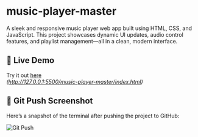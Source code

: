 # music-player-master
A sleek and responsive music player web app built using HTML, CSS, and JavaScript. This project showcases dynamic UI updates, audio control features, and playlist management—all in a clean, modern interface.

## 🚀 Live Demo
Try it out [here](#)  
*(http://127.0.0.1:5500/music-player-master/index.html)*



## 📸 Git Push Screenshot

Here’s a snapshot of the terminal after pushing the project to GitHub:

![Git Push](readme-images/git-push.png)

